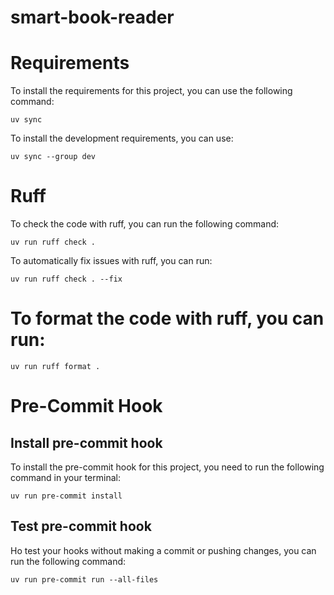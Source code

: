 # smart-book-reader

# Requirements
To install the requirements for this project, you can use the following command:
```commandline
uv sync
```
To install the development requirements, you can use:
```commandline
uv sync --group dev
```

# Ruff
To check the code with ruff, you can run the following command:
```commandline
uv run ruff check .
```
To automatically fix issues with ruff, you can run:
```commandline
uv run ruff check . --fix
```
# To format the code with ruff, you can run:
```commandline
uv run ruff format .
```


# Pre-Commit Hook
## Install pre-commit hook
To install the pre-commit hook for this project, you need to run the following command in your terminal:
```commandline
uv run pre-commit install
```

## Test pre-commit hook
Ho test your hooks without making a commit or pushing changes, you can run the following command:
```commandline
uv run pre-commit run --all-files
```